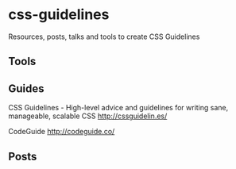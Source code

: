 # css-guidelines
Resources, posts, talks and tools to create CSS Guidelines

## Tools

## Guides

CSS Guidelines - High-level advice and guidelines for writing sane, manageable, scalable CSS
http://cssguidelin.es/

CodeGuide
http://codeguide.co/

## Posts
